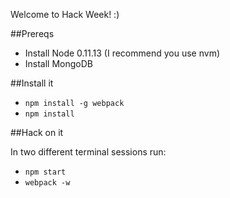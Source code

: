 Welcome to Hack Week! :)

##Prereqs

 - Install Node 0.11.13 (I recommend you use nvm)
 - Install MongoDB

##Install it

 - `npm install -g webpack`
 - `npm install`

##Hack on it

In two different terminal sessions run:

 - `npm start`
 - `webpack -w`
